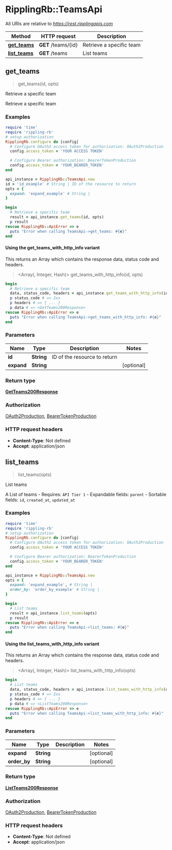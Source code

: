 # RipplingRb::TeamsApi

All URIs are relative to *https://rest.ripplingapis.com*

| Method | HTTP request | Description |
| ------ | ------------ | ----------- |
| [**get_teams**](TeamsApi.md#get_teams) | **GET** /teams/{id} | Retrieve a specific team |
| [**list_teams**](TeamsApi.md#list_teams) | **GET** /teams | List teams |


## get_teams

> <GetTeams200Response> get_teams(id, opts)

Retrieve a specific team

Retrieve a specific team

### Examples

```ruby
require 'time'
require 'rippling-rb'
# setup authorization
RipplingRb.configure do |config|
  # Configure OAuth2 access token for authorization: OAuth2Production
  config.access_token = 'YOUR ACCESS TOKEN'

  # Configure Bearer authorization: BearerTokenProduction
  config.access_token = 'YOUR_BEARER_TOKEN'
end

api_instance = RipplingRb::TeamsApi.new
id = 'id_example' # String | ID of the resource to return
opts = {
  expand: 'expand_example' # String | 
}

begin
  # Retrieve a specific team
  result = api_instance.get_teams(id, opts)
  p result
rescue RipplingRb::ApiError => e
  puts "Error when calling TeamsApi->get_teams: #{e}"
end
```

#### Using the get_teams_with_http_info variant

This returns an Array which contains the response data, status code and headers.

> <Array(<GetTeams200Response>, Integer, Hash)> get_teams_with_http_info(id, opts)

```ruby
begin
  # Retrieve a specific team
  data, status_code, headers = api_instance.get_teams_with_http_info(id, opts)
  p status_code # => 2xx
  p headers # => { ... }
  p data # => <GetTeams200Response>
rescue RipplingRb::ApiError => e
  puts "Error when calling TeamsApi->get_teams_with_http_info: #{e}"
end
```

### Parameters

| Name | Type | Description | Notes |
| ---- | ---- | ----------- | ----- |
| **id** | **String** | ID of the resource to return |  |
| **expand** | **String** |  | [optional] |

### Return type

[**GetTeams200Response**](GetTeams200Response.md)

### Authorization

[OAuth2Production](../README.md#OAuth2Production), [BearerTokenProduction](../README.md#BearerTokenProduction)

### HTTP request headers

- **Content-Type**: Not defined
- **Accept**: application/json


## list_teams

> <ListTeams200Response> list_teams(opts)

List teams

A List of teams  - Requires: `API Tier 1`  - Expandable fields: `parent`  - Sortable fields: `id`, `created_at`, `updated_at`

### Examples

```ruby
require 'time'
require 'rippling-rb'
# setup authorization
RipplingRb.configure do |config|
  # Configure OAuth2 access token for authorization: OAuth2Production
  config.access_token = 'YOUR ACCESS TOKEN'

  # Configure Bearer authorization: BearerTokenProduction
  config.access_token = 'YOUR_BEARER_TOKEN'
end

api_instance = RipplingRb::TeamsApi.new
opts = {
  expand: 'expand_example', # String | 
  order_by: 'order_by_example' # String | 
}

begin
  # List teams
  result = api_instance.list_teams(opts)
  p result
rescue RipplingRb::ApiError => e
  puts "Error when calling TeamsApi->list_teams: #{e}"
end
```

#### Using the list_teams_with_http_info variant

This returns an Array which contains the response data, status code and headers.

> <Array(<ListTeams200Response>, Integer, Hash)> list_teams_with_http_info(opts)

```ruby
begin
  # List teams
  data, status_code, headers = api_instance.list_teams_with_http_info(opts)
  p status_code # => 2xx
  p headers # => { ... }
  p data # => <ListTeams200Response>
rescue RipplingRb::ApiError => e
  puts "Error when calling TeamsApi->list_teams_with_http_info: #{e}"
end
```

### Parameters

| Name | Type | Description | Notes |
| ---- | ---- | ----------- | ----- |
| **expand** | **String** |  | [optional] |
| **order_by** | **String** |  | [optional] |

### Return type

[**ListTeams200Response**](ListTeams200Response.md)

### Authorization

[OAuth2Production](../README.md#OAuth2Production), [BearerTokenProduction](../README.md#BearerTokenProduction)

### HTTP request headers

- **Content-Type**: Not defined
- **Accept**: application/json

